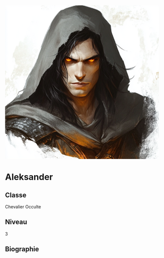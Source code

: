 ![Aleksander](../..//ressources/Aleksander.png)

# Aleksander

## Classe

Chevalier Occulte

## Niveau

3

## Biographie


